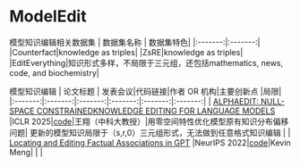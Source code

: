 # ModelEdit
模型知识编辑相关数据集
| 数据集名称 | 数据集特色|
|:-------:|:-------:|
|Counterfact|knowledge as triples|
|ZsRE|knowledge as triples|
|EditEverything|知识形式多样，不局限于三元组，还包括mathematics, news, code, and biochemistry|



模型知识编辑
| 论文标题 | 发表会议|代码链接|作者 OR 机构|主要创新点 |局限|
|:-------:|:-------:|:-------:|:-------:|:-------:|:-------:|
| [ALPHAEDIT: NULL-SPACE CONSTRAINEDKNOWLEDGE EDITING FOR LANGUAGE MODELS](https://arxiv.org/abs/2410.04045)  |ICLR 2025|[code](https://github.com/jianghoucheng/AlphaEdit)|王翔（中科大教授）|用零空间特性优化模型原有知识分布偏移问题| 更新的模型知识局限于（s,r,0）三元组形式，无法做到任意格式知识编辑  |
| [Locating and Editing Factual Associations in GPT]([https://arxiv.org/abs/2410.04045](https://arxiv.org/abs/2202.05262))  |NeurIPS 2022|[code](https://rome.baulab.info)|Kevin Meng|  | |


